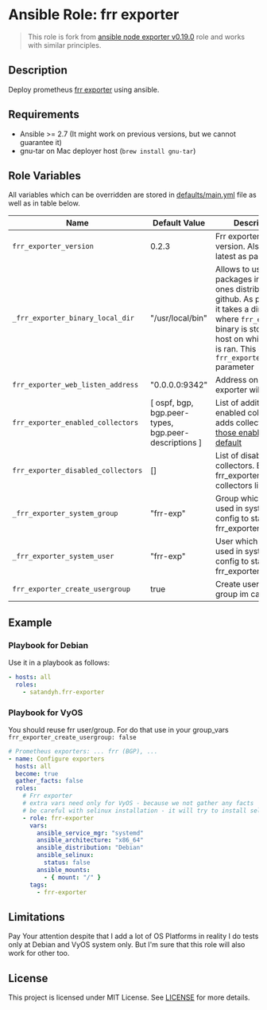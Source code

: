 # Ansible Role: frr exporter

> This role is fork from [ansible node exporter v0.19.0](https://github.com/cloudalchemy/ansible-node-exporter) role and works with similar principles.

## Description

Deploy prometheus [frr exporter](https://github.com/tynany/frr_exporter) using ansible.

## Requirements

- Ansible >= 2.7 (It might work on previous versions, but we cannot guarantee it)
- gnu-tar on Mac deployer host (`brew install gnu-tar`)

## Role Variables

All variables which can be overridden are stored in [defaults/main.yml](defaults/main.yml) file as well as in table below.

| Name | Default Value | Description |
| ----- | ----- | ----- |
| `frr_exporter_version` | 0.2.3 | Frr exporter package version. Also accepts latest as parameter. |
| `_frr_exporter_binary_local_dir` | "/usr/local/bin" | Allows to use local packages instead of ones distributed on github. As parameter it takes a directory where `frr_exporter` binary is stored on host on which ansible is ran. This overrides `frr_exporter_version` parameter |
| `frr_exporter_web_listen_address` | "0.0.0.0:9342" | Address on which frr exporter will listen |
| `frr_exporter_enabled_collectors` | [ ospf, bgp, bgp.peer-types, bgp.peer-descriptions ] | List of additionally enabled collectors. It adds collectors to [those enabled by default](https://github.com/tynany/frr_exporter#enabled-by-default) |
| `frr_exporter_disabled_collectors` | [] | List of disabled collectors. By default frr_exporter disables collectors listed [here](https://github.com/tynany/frr_exporter#disabled-by-default). |
| `_frr_exporter_system_group` | "frr-exp" | Group which will be used in systemd config to start frr_exporter | 
| `_frr_exporter_system_user` | "frr-exp" | User which will be used in systemd config to start frr_exporter |
| `frr_exporter_create_usergroup` | true | Create user and group im case true |

## Example

### Playbook for Debian

Use it in a playbook as follows:
```yaml
- hosts: all
  roles:
    - satandyh.frr-exporter
```
### Playbook for VyOS

You should reuse frr user/group. For do that use in your group_vars `frr_exporter_create_usergroup: false`
```yaml
# Prometheus exporters: ... frr (BGP), ...
- name: Configure exporters
  hosts: all
  become: true
  gather_facts: false
  roles:
    # Frr exporter
    # extra vars need only for VyOS - because we not gather any facts
    # be careful with selinux installation - it will try to install selinux by default
    - role: frr-exporter
      vars:
        ansible_service_mgr: "systemd"
        ansible_architecture: "x86_64"
        ansible_distribution: "Debian"
        ansible_selinux:
          status: false
        ansible_mounts:
          - { mount: "/" }
      tags:
        - frr-exporter
```

## Limitations

Pay Your attention despite that I add a lot of OS Platforms in reality I do tests only at Debian and VyOS system only. But I'm sure that this role will also work for other too.

## License

This project is licensed under MIT License. See [LICENSE](/LICENSE) for more details.
